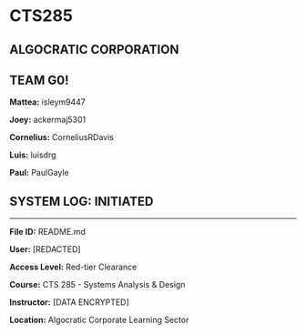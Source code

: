# CTS285
## ALGOCRATIC CORPORATION ##


## TEAM G0! ##

**Mattea:** isleym9447

**Joey:** ackermaj5301

**Cornelius:** CorneliusRDavis

**Luis:** luisdrg

**Paul:** PaulGayle




## SYSTEM LOG: INITIATED ##
---------------------------
**File ID:** README.md

**User:** [REDACTED]

**Access Level:** Red-tier Clearance

**Course:** CTS 285 - Systems Analysis & Design

**Instructor:** [DATA ENCRYPTED]

**Location:** Algocratic Corporate Learning Sector


